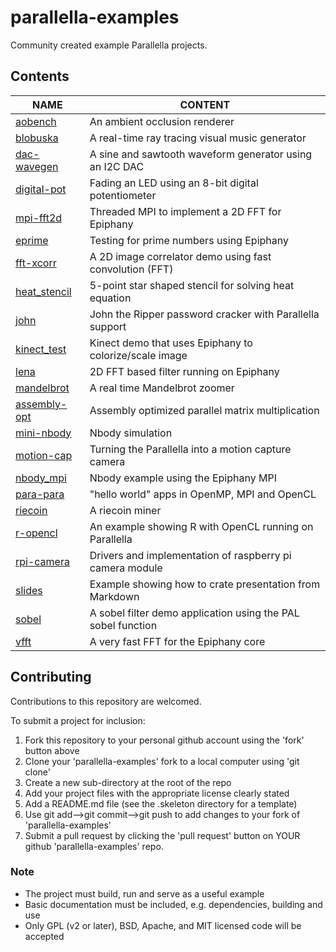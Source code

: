 # parallella-examples

Community created example Parallella projects.

## Contents
NAME                         | CONTENT  
---------------------------- |-------------------------------
[aobench](aobench)           | An ambient occlusion renderer  
[blobuska](blobuska)         | A real-time ray tracing visual music generator  
[dac-wavegen](dac-wavegen)   | A sine and sawtooth waveform generator using an I2C DAC  
[digital-pot](digital-pot)   | Fading an LED using an 8-bit digital potentiometer  
[mpi-fft2d](mpi-fft2d)       | Threaded MPI to implement a 2D FFT for Epiphany  
[eprime](eprime)             | Testing for prime numbers using Epiphany  
[fft-xcorr](fft-xcorr)       | A 2D image correlator demo using fast convolution (FFT)  
[heat_stencil](heat_stencil) | 5-point star shaped stencil for solving heat equation  
[john](john)                 | John the Ripper password cracker with Parallella support    
[kinect_test](kinect_test)   | Kinect demo that uses Epiphany to colorize/scale image  
[lena](lena)                 | 2D FFT based filter running on Epiphany  
[mandelbrot](mandelbrot)     | A real time Mandelbrot zoomer  
[assembly-opt](assembly-opt) | Assembly optimized parallel matrix multiplication  
[mini-nbody](mini-nbody)     | Nbody simulation  
[motion-cap](motion-cap)     | Turning the Parallella into a motion capture camera   
[nbody_mpi](nbody_mpi)       | Nbody example using the Epiphany MPI  
[para-para](para-para)       | "hello world" apps in OpenMP, MPI and OpenCL  
[riecoin](riecoin)           | A riecoin miner  
[r-opencl](r-opencl)         | An example showing R with OpenCL running on Parallella  
[rpi-camera](rpi-camera)     | Drivers and implementation of raspberry pi camera module    
[slides](slides)             | Example showing how to crate presentation from Markdown   
[sobel](sobel)               | A sobel filter demo application using the PAL sobel function  
[vfft](vfft)                 | A very fast FFT for the Epiphany core  

## Contributing

Contributions to this repository are welcomed.

To submit a project for inclusion:

1. Fork this repository to your personal github account using the 'fork' button above
2. Clone your 'parallella-examples' fork to a local computer using 'git clone'
2. Create a new sub-directory at the root of the repo 
3. Add your project files with the appropriate license clearly stated
4. Add a README.md file (see the .skeleton directory for a template)
5. Use git add-->git commit-->git push to add changes to your fork of 'parallella-examples' 
6. Submit a pull request by clicking the 'pull request' button on YOUR github 'parallella-examples' repo.


### Note

* The project must build, run and serve as a useful example
* Basic documentation must be included, e.g. dependencies, building and use
* Only GPL (v2 or later), BSD, Apache, and MIT licensed code will be accepted
